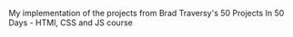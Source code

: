My implementation of the projects from Brad Traversy's 50 Projects In 50 Days - HTMl, CSS and JS course

